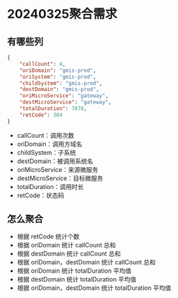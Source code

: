 # 20240325聚合需求

## 有哪些列
```json
{
    "callCount": 4,
    "oriDomain": "gmis-prod",
    "oriSystem": "gmis-prod",
    "childSystem": "gmis-prod",
    "destDomain": "gmis-prod",
    "oriMicroService": "gateway",
    "destMicroService": "gateway",
    "totalDuration": 7878,
    "retCode": 304
}
```

- callCount：调用次数
- oriDomain：调用方域名
- childSystem：子系统
- destDomain：被调用系统名
- oriMicroService：来源微服务
- destMicroService：目标微服务
- totalDuration：调用时长
- retCode：状态码


## 怎么聚合
- 根据 retCode 统计个数
- 根据 oriDomain 统计 callCount 总和
- 根据 destDomain 统计 callCount 总和
- 根据 oriDomain，destDomain 统计 callCount 总和
- 根据 oriDomain 统计 totalDuration 平均值
- 根据 destDomain 统计 totalDuration 平均值
- 根据 oriDomain，destDomain 统计 totalDuration 平均值
